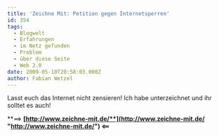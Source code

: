 ```yaml
---
title: 'Zeichne Mit: Petition gegen Internetsperren'
id: 354
tags:
  - Blogwelt
  - Erfahrungen
  - im Netz gefunden
  - Problem
  - über diese Seite
  - Web 2.0
date: 2009-05-10T20:58:03.000Z
author: Fabian Wetzel
---
```


Lasst euch das Internet nicht zensieren! Ich habe unterzeichnet und ihr solltet es auch! 

**==&gt; **[**http://www.zeichne-mit.de/**](http://www.zeichne-mit.de/ "http://www.zeichne-mit.de/")** &lt;==**

